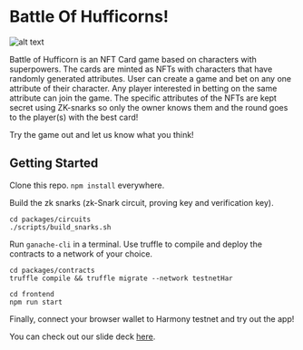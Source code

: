 # Battle Of Hufficorns!

![alt text](https://gateway.pinata.cloud/ipfs/QmUyJug219uqv9YSrNkksGUbkoXpkRjXUpobnLPj8izjca)

Battle of Hufficorn is an NFT Card game based on characters with superpowers. The cards are minted as NFTs with characters that have randomly generated attributes. User can create a game and bet on any one attribute of their character. Any player interested in betting on the same attribute can join the game. The specific attributes of the NFTs are kept secret using ZK-snarks so only the owner knows them and the round goes to the player(s) with the best card!

Try the game out and let us know what you think!

## Getting Started

Clone this repo. ```npm install``` everywhere.

Build the zk snarks (zk-Snark circuit, proving key and verification key).
```
cd packages/circuits
./scripts/build_snarks.sh
```

Run ```ganache-cli``` in a terminal. Use truffle to compile and deploy the contracts to a network of your choice. 

```
cd packages/contracts
truffle compile && truffle migrate --network testnetHar
```

```
cd frontend
npm run start
```

Finally, connect your browser wallet to Harmony testnet and try out the app!

You can check out our slide deck [here](https://docs.google.com/presentation/d/1eplkxSCV5jMHYFKnaNfVxd1ZfanmmyLxJ0uz9NGM7Bs/edit?usp=sharing).
